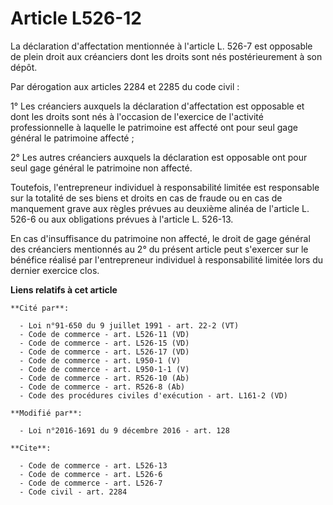 # Article L526-12

La déclaration d'affectation mentionnée à l'article L. 526-7 est opposable de plein droit aux créanciers dont les droits sont
nés postérieurement à son dépôt. 

Par dérogation aux articles 2284 et 2285 du code civil : 

1° Les créanciers auxquels la déclaration d'affectation est opposable et dont les droits sont nés à l'occasion de l'exercice
de l'activité professionnelle à laquelle le patrimoine est affecté ont pour seul gage général le patrimoine affecté ; 

2° Les autres créanciers auxquels la déclaration est opposable ont pour seul gage général le patrimoine non affecté. 

Toutefois, l'entrepreneur individuel à responsabilité limitée est responsable sur la totalité de ses biens et droits en cas
de fraude ou en cas de manquement grave aux règles prévues au deuxième alinéa de l'article L. 526-6 ou aux obligations
prévues à l'article L. 526-13. 

En cas d'insuffisance du patrimoine non affecté, le droit de gage général des créanciers mentionnés au 2° du présent article
peut s'exercer sur le bénéfice réalisé par l'entrepreneur individuel à responsabilité limitée lors du dernier exercice clos.

**Liens relatifs à cet article**

	**Cité par**:

	  - Loi n°91-650 du 9 juillet 1991 - art. 22-2 (VT)
	  - Code de commerce - art. L526-11 (VD)
	  - Code de commerce - art. L526-15 (VD)
	  - Code de commerce - art. L526-17 (VD)
	  - Code de commerce - art. L950-1 (V)
	  - Code de commerce - art. L950-1-1 (V)
	  - Code de commerce - art. R526-10 (Ab)
	  - Code de commerce - art. R526-8 (Ab)
	  - Code des procédures civiles d'exécution - art. L161-2 (VD)

	**Modifié par**:

	  - Loi n°2016-1691 du 9 décembre 2016 - art. 128

	**Cite**:

	  - Code de commerce - art. L526-13
	  - Code de commerce - art. L526-6
	  - Code de commerce - art. L526-7
	  - Code civil - art. 2284
